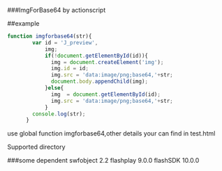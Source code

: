 ###ImgForBase64 by actionscript
  
##example
  
```javascript
function imgforbase64(str){
        var id = 'J_preview',
            img;
            if(!document.getElementById(id)){
              img = document.createElement('img');
              img.id = id;
              img.src = 'data:image/png;base64,'+str;
              document.body.appendChild(img);
            }else{
              img  = document.getElementById(id);
              img.src = 'data:image/png;base64,'+str;
            }
        console.log(str);
      }
```
  
use global function imgforbase64,other details your can find in test.html

Supported directory

###some dependent
    swfobject 2.2 
    flashplay 9.0.0 
    flashSDK 10.0.0
